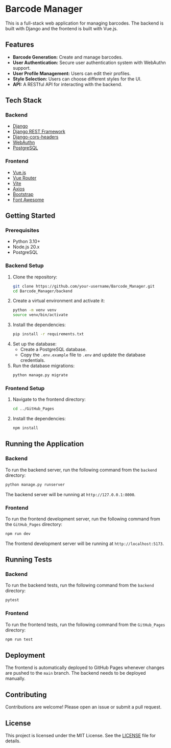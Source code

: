 # Barcode Manager

This is a full-stack web application for managing barcodes. The backend is built with Django and the frontend is built with Vue.js.

## Features

*   **Barcode Generation:** Create and manage barcodes.
*   **User Authentication:** Secure user authentication system with WebAuthn support.
*   **User Profile Management:** Users can edit their profiles.
*   **Style Selection:** Users can choose different styles for the UI.
*   **API:** A RESTful API for interacting with the backend.

## Tech Stack

### Backend

*   [Django](https://www.djangoproject.com/)
*   [Django REST Framework](https://www.django-rest-framework.org/)
*   [Django-cors-headers](https://github.com/adamchainz/django-cors-headers)
*   [WebAuthn](https://pypi.org/project/webauthn/)
*   [PostgreSQL](https://www.postgresql.org/)

### Frontend

*   [Vue.js](https://vuejs.org/)
*   [Vue Router](https://router.vuejs.org/)
*   [Vite](https://vitejs.dev/)
*   [Axios](https://axios-http.com/)
*   [Bootstrap](https://getbootstrap.com/)
*   [Font Awesome](https://fontawesome.com/)

## Getting Started

### Prerequisites

*   Python 3.10+
*   Node.js 20.x
*   PostgreSQL

### Backend Setup

1.  Clone the repository:
    ```bash
    git clone https://github.com/your-username/Barcode_Manager.git
    cd Barcode_Manager/backend
    ```
2.  Create a virtual environment and activate it:
    ```bash
    python -m venv venv
    source venv/bin/activate
    ```
3.  Install the dependencies:
    ```bash
    pip install -r requirements.txt
    ```
4.  Set up the database:
    *   Create a PostgreSQL database.
    *   Copy the `.env.example` file to `.env` and update the database credentials.
5.  Run the database migrations:
    ```bash
    python manage.py migrate
    ```

### Frontend Setup

1.  Navigate to the frontend directory:
    ```bash
    cd ../GitHub_Pages
    ```
2.  Install the dependencies:
    ```bash
    npm install
    ```

## Running the Application

### Backend

To run the backend server, run the following command from the `backend` directory:

```bash
python manage.py runserver
```

The backend server will be running at `http://127.0.0.1:8000`.

### Frontend

To run the frontend development server, run the following command from the `GitHub_Pages` directory:

```bash
npm run dev
```

The frontend development server will be running at `http://localhost:5173`.

## Running Tests

### Backend

To run the backend tests, run the following command from the `backend` directory:

```bash
pytest
```

### Frontend

To run the frontend tests, run the following command from the `GitHub_Pages` directory:

```bash
npm run test
```

## Deployment

The frontend is automatically deployed to GitHub Pages whenever changes are pushed to the `main` branch. The backend needs to be deployed manually.

## Contributing

Contributions are welcome! Please open an issue or submit a pull request.

## License

This project is licensed under the MIT License. See the [LICENSE](LICENSE) file for details.
